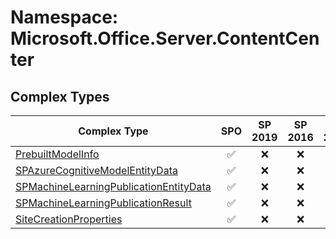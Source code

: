 # Namespace: Microsoft.Office.Server.ContentCenter

## Complex Types

Complex Type | SPO | SP 2019 | SP 2016 | SP 2013
----------|:---:|:-------:|:-------:|:-------:
[PrebuiltModelInfo](./ComplexTypes/PrebuiltModelInfo.md) | ✅ | ❌ | ❌ | ❌
[SPAzureCognitiveModelEntityData](./ComplexTypes/SPAzureCognitiveModelEntityData.md) | ✅ | ❌ | ❌ | ❌
[SPMachineLearningPublicationEntityData](./ComplexTypes/SPMachineLearningPublicationEntityData.md) | ✅ | ❌ | ❌ | ❌
[SPMachineLearningPublicationResult](./ComplexTypes/SPMachineLearningPublicationResult.md) | ✅ | ❌ | ❌ | ❌
[SiteCreationProperties](./ComplexTypes/SiteCreationProperties.md) | ✅ | ❌ | ❌ | ❌